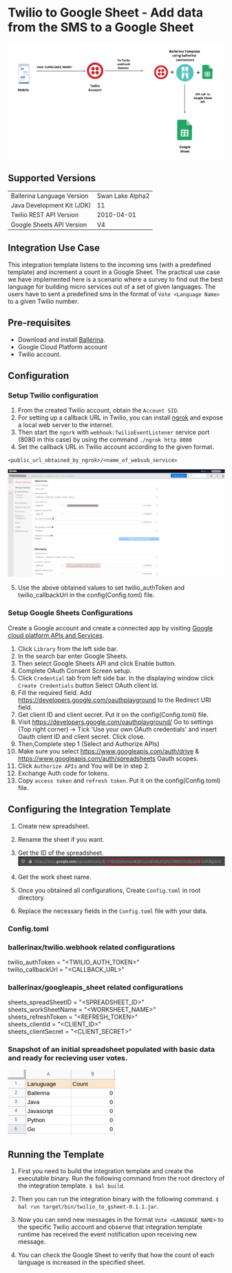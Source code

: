 # Twilio to Google Sheet - Add data from the SMS to a Google Sheet
<div style="text-align:center"><img src="./docs/images/template_flow.png" alt="Twilio-Google Sheet Integration template overview"/></div>

## Supported Versions
<table>
  <tr>
   <td>Ballerina Language Version
   </td>
   <td>Swan Lake Alpha2
   </td>
  </tr>
  <tr>
   <td>Java Development Kit (JDK)
   </td>
   <td>11
   </td>
  </tr>
  <tr>
   <td>Twilio REST API Version
   </td>
   <td>2010-04-01
   </td>
  </tr>
  <tr>
   <td>Google Sheets API Version
   </td>
   <td>V4
   </td>
  </tr>
</table>

## Integration Use Case
This integration template listens to the incoming sms (with a predefined template) and increment a count in a Google 
Sheet. The practical use case we have implemented here is a scenario where a survey to find out the best language for 
building micro services out of a set of given languages. The users have to sent a predefined sms in the format of 
`Vote <Language Name>` to a given Twilio number.

## Pre-requisites
* Download and install [Ballerina](https://ballerinalang.org/downloads/).
* Google Cloud Platform account
* Twilio account.

## Configuration
### Setup Twilio configuration
1. From the created Twilio account, obtain the `Account SID`.
2. For setting up a callback URL in  Twilio, you can install [ngrok](https://ngrok.com/docs) and expose a local web server to 
the internet.
3. Then start the `ngork` with `webhook:TwilioEventListener` service port (8080 in this case) by using the command `./ngrok http 8080`
4. Set the callback URL in Twilio account according to the given format. 
```
<public_url_obtained_by_ngrok>/<name_of_websub_service>
```
<div><img src="./docs/images/webhook_callback.png" alt="Set Webhook callback URL"/></div>

5. Use the above obtained values to set twilio_authToken and twilio_callbackUrl in the 
config(Config.toml) file.

### Setup Google Sheets Configurations
Create a Google account and create a connected app by visiting [Google cloud platform APIs and Services](https://console.cloud.google.com/apis/dashboard). 

1. Click `Library` from the left side bar.
2. In the search bar enter Google Sheets.
3. Then select Google Sheets API and click Enable button.
4. Complete OAuth Consent Screen setup.
5. Click `Credential` tab from left side bar. In the displaying window click `Create Credentials` button
Select OAuth client Id.
6. Fill the required field. Add https://developers.google.com/oauthplayground to the Redirect URI field.
7. Get client ID and client secret. Put it on the config(Config.toml) file.
8. Visit https://developers.google.com/oauthplayground/ 
    Go to settings (Top right corner) -> Tick 'Use your own OAuth credentials' and insert Oauth client ID and client secret. 
    Click close.
9. Then,Complete step 1 (Select and Authorize APIs)
10. Make sure you select https://www.googleapis.com/auth/drive & https://www.googleapis.com/auth/spreadsheets Oauth scopes.
11. Click `Authorize APIs` and You will be in step 2.
12. Exchange Auth code for tokens.
13. Copy `access token` and `refresh token`. Put it on the config(Config.toml) file.

## Configuring the Integration Template

1. Create new spreadsheet.
2. Rename the sheet if you want.
3. Get the ID of the spreadsheet.  
![alt text](docs/images/spreadsheet_id_example.png?raw=true)
5. Get the work sheet name.

6. Once you obtained all configurations, Create `Config.toml` in root directory.
7. Replace the necessary fields in the `Config.toml` file with your data.

### Config.toml 
### ballerinax/twilio.webhook related configurations 
twilio_authToken = "<TWILIO_AUTH_TOKEN>"  
twilio_callbackUrl = "<CALLBACK_URL>"

### ballerinax/googleapis_sheet related configurations  
sheets_spreadSheetID = "<SPREADSHEET_ID>"  
sheets_workSheetName = "<WORKSHEET_NAME>"  
sheets_refreshToken = "<REFRESH_TOKEN>"  
sheets_clientId = "<CLIENT_ID>"  
sheets_clientSecret = "<CLIENT_SECRET>"  


### Snapshot of an initial spreadsheet populated with basic data and ready for recieving user votes.
<div><img src="./docs/images/initial_spreadsheet.png" alt="Initial representation of the spreadsheet"/></div>

## Running the Template
1. First you need to build the integration template and create the executable binary. Run the following command from the 
root directory of the integration template. 
`$ bal build`. 

2. Then you can run the integration binary with the following command. 
`$  bal run target/bin/twilio_to_gsheet-0.1.1.jar`. 

3. Now you can send new messages in the format `Vote <LANGUAGE_NAME>` to the specific Twilio account and observe that integration template runtime has received the event notification upon receiving new message.

4. You can check the Google Sheet to verify that how the count of each language is increased in the specified sheet.
 